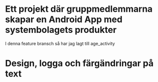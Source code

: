 
# Ett projekt där gruppmedlemmarna skapar en Android App med systembolagets produkter
I denna feature bransch så har jag lagt till age_activity
# Design, logga och färgändringar på text
